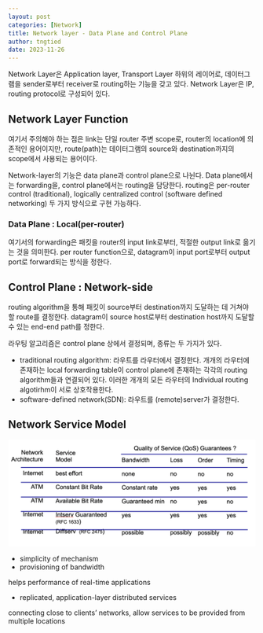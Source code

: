 ```yaml
---
layout: post
categories: [Network]
title: Network layer - Data Plane and Control Plane
author: tngtied
date: 2023-11-26
---
```


Network Layer은 Application layer, Transport Layer 하위의 레이어로, 데이터그램을 sender로부터 receiver로 routing하는 기능을 갖고 있다. Network Layer은 IP, routing protocol로 구성되어 있다.

## Network Layer Function

여기서 주의해야 하는 점은 link는 단일 router 주변 scope로, router의 location에 의존적인 용어이지만, route(path)는 데이터그램의 source와 destination까지의 scope에서 사용되는 용어이다.

Network-layer의 기능은 data plane과 control plane으로 나뉜다. Data plane에서는 forwarding을, control plane에서는 routing을 담당한다.
routing은 per-router control (traditional), logically centralized control (software defined networking) 두 가지 방식으로 구현 가능하다.

### Data Plane : Local(per-router)

여기서의 forwarding은 패킷을 router의 input link로부터, 적절한 output link로 옮기는 것을 의미한다.
per router function으로, datagram이 input port로부터 output port로 forward되는 방식을 정한다.

## Control Plane : Network-side

routing algorithm을 통해 패킷이 source부터 destination까지 도달하는 데 거쳐야 할 route를 결정한다.
datagram이 source host로부터 destination host까지 도달할 수 있는 end-end path를 정한다.

라우팅 알고리즘은 control plane 상에서 결정되며, 종류는 두 가지가 있다.

- traditional routing algorithm: 라우트를 라우터에서 결정한다.
  개개의 라우터에 존재하는 local forwarding table이 control plane에 존재하는 각각의 routing algorithm들과 연결되어 있다. 이러한 개개의 모든 라우터의 Individual routing algotirhm이 서로 상호작용한다.
- software-defined network(SDN): 라우트를 (remote)server가 결정한다.

## Network Service Model

<center><img src="/static/img/NW-layer-service-model.png" alt="Process Layout" style="max-width:100%;"/></center>

- simplicity of mechanism
- provisioning of bandwidth

helps performance of real-time applications

- replicated, application-layer distributed services

connecting close to clients’ networks, allow services to be provided from multiple locations
